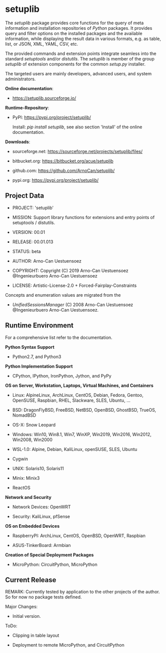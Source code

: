 setuplib
========

The *setuplib* package provides core functions for the query of meta information 
and installation repositories of *Python* packages. It provides query and filter 
options on the installed packages and the available information, while displaying
the result data in various formats, e.g. as table, list, or JSON, XML, YAML,
CSV, etc.

The provided commands and extension points integrate seamless into the standard
*setuptools* and/or *distutils*. The *setuplib* is member of the group *setuplib*
of extension components for the common *setup.py* installer. 

The targeted users are mainly developers, advanced users, and system administrators.

**Online documentation**:

* https://setuplib.sourceforge.io/

**Runtime-Repository**:

* PyPI: https://pypi.org/project/setuplib/

  Install: *pip install setuplib*, see also section 'Install' of the online documentation.


**Downloads**:

* sourceforge.net: https://sourceforge.net/projects/setuplib/files/

* bitbucket.org: https://bitbucket.org/acue/setuplib

* github.com: https://github.com/ArnoCan/setuplib/

* pypi.org: https://pypi.org/project/setuplib/


Project Data
------------

* PROJECT: 'setuplib'

* MISSION: Support library functions for extensions and entry points of setuptools / distutils.

* VERSION: 00.01

* RELEASE: 00.01.013

* STATUS: beta

* AUTHOR: Arno-Can Uestuensoez

* COPYRIGHT: Copyright (C) 2019 Arno-Can Uestuensoez @Ingenieurbuero Arno-Can Uestuensoez

* LICENSE: Artistic-License-2.0 + Forced-Fairplay-Constraints

Concepts and enumeration values are migrated from the 

* *UnifiedSessionsManager* (C) 2008 Arno-Can Uestuensoez @Ingenieurbuero Arno-Can Uestuensoez.  

Runtime Environment
-------------------
For a comprehensive list refer to the documentation.

**Python Syntax Support**

*  Python2.7, and Python3

**Python Implementation Support**

*  CPython, IPython, IronPython, Jython, and PyPy

**OS on Server, Workstation, Laptops, Virtual Machines, and Containers**

* Linux: AlpineLinux, ArchLinux, CentOS, Debian, Fedora, Gentoo, OpenSUSE, Raspbian, RHEL, Slackware, SLES, Ubuntu, ...  

* BSD: DragonFlyBSD, FreeBSD, NetBSD, OpenBSD, GhostBSD, TrueOS, NomadBSD

* OS-X: Snow Leopard

* Windows: Win10, Win8.1, Win7, WinXP, Win2019, Win2016, Win2012, Win2008, Win2000

* WSL-1.0: Alpine, Debian, KaliLinux, openSUSE, SLES, Ubuntu

* Cygwin

* UNIX: Solaris10, Solaris11

* Minix: Minix3

* ReactOS

**Network and Security**

* Network Devices: OpenWRT

* Security: KaliLinux, pfSense

**OS on Embedded Devices**

* RaspberryPI: ArchLinux, CentOS, OpenBSD, OpenWRT, Raspbian

* ASUS-TinkerBoard: Armbian

**Creation of Special Deployment Packages**

* MicroPython: CircuitPython, MicroPython

Current Release
---------------

REMARK:
   Currently tested by application to the other projects of the author.
   So for now no package tests defined.

Major Changes:

* Initial version.

ToDo:

* Clipping in table layout

* Deployment to remote MicroPython, and CircuitPython

